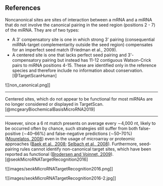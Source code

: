 




## References

Noncanonical sites are sites of interaction between a mRNA and a miRNA that do not involve the canonical pairing in the seed region (positions 2 - 7) of the miRNA. They are of two types:
- A 3' compensatory site is one in which strong 3' pairing (consequential miRNA-target complementarity outside the seed region) compensates for an imperfect seed match (Friedman et al., 2009). 
- A centered site is one that lacks perfect seed pairing and 3'-compensatory pairing but instead has 11-12 contiguous Watson-Crick pairs to miRNA positions 4-15. These are identified only in the reference species and therefore include no information about conservation.
[@TargetScanHuman]

![[non_canonical.png]]

---

Centered sites, which do not appear to be functional for most miRNAs are no longer considered or displayed in TargetScan.
[@mcgearyBiochemicalBasisMicroRNA2019]

---

However, since a 6 nt match presents on average every ∼4,000 nt, likely to be occurred often by chance, such strategies still suffer from both false-positive (∼40–66%) and false-negative predictions (∼50–70%) ([Mourelatos, 2008](https://www.ncbi.nlm.nih.gov/pmc/articles/PMC4870184/#b55-molce-39-5-375)) even in the usage of microarray or proteomic approaches ([Baek et al., 2008](https://www.ncbi.nlm.nih.gov/pmc/articles/PMC4870184/#b3-molce-39-5-375); [Selbach et al., 2008](https://www.ncbi.nlm.nih.gov/pmc/articles/PMC4870184/#b66-molce-39-5-375)). Furthermore, seed-pairing rules cannot identify non-canonical target sites, which have been reported as functional ([Brodersen and Voinnet, 2009](https://www.ncbi.nlm.nih.gov/pmc/articles/PMC4870184/#b8-molce-39-5-375)).
[@seokMicroRNATargetRecognition2016]

![[images/seokMicroRNATargetRecognition2016.png]]

![[images/seokMicroRNATargetRecognition2016-2.jpg]]